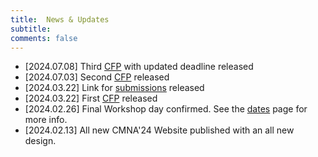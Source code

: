 ```yaml
---
title:  News & Updates
subtitle: 
comments: false
---
```

* [2024.07.08] Third [CFP](/cmna24/submission) with updated deadline released
* [2024.07.03] Second [CFP](/cmna24/subsmission) released
* [2024.03.22] Link for [submissions](/cmna24/subsmission) released
* [2024.03.22] First [CFP](/cmna24/subsmission) released
* [2024.02.26] Final Workshop day confirmed. See the [dates](/cmna24/dates/) page for more info.
* [2024.02.13] All new CMNA'24 Website published with an all new design.

<!--
* [2024.01.09] [Proceedings](http://ceur-ws.org/Vol-3614/) published
* [2023.12.01] Final [programme of events](/cmna23/programme) published with links to final papers.
* [2023.11.28] Provisional [programme of events](/cmna23/programme) published.
* [2023.11.27] [Call for Participation](/cmna23/assets/cfp/cfparticipation.pdf) released.
* [2023.10.23] Fourth call for paper released.
* [2023.09.01] New, third call for papers released.
* [2023.06.01] CMNA at ICLP Cancelled. CMNA'23 *will* happen online later in the year so stay tuned.
* [2023.05.12] Dates Updated & Extended. Get your papers submitted by 22nd May.



* [2021.08.30] [Proceedings](http://ceur-ws.org/Vol-2937/) published
* [2021.08.30] [Programme](/cmna21/programme/) published
* [2021.07.26] Dates Updated
* [2021.07.13] Second call for papers is available  (& [downloadable as a PDF](/cmna21/assets/cfp/cfp2.pdf)))
* [2021.07.12] Paper submission date extension until 23rd July
* [2021.06.23] Free registration now open through [Eventbrite](https://www.eventbrite.com/e/cmna-xxi-the-21st-workshop-on-computational-models-of-natural-argument-tickets-160894310213)


* [2022.09.09] CEUR Volume #3205 published to the [CEUR Workshop Proceedings Site](http://ceur-ws.org/Vol-3205/).
* [2022.09.09] Final papers (long, short, abstract, posters) published to the [programme page](/cmna22/programme).
* [2022.08.06] Final call for papers is available  (& [downloadable as a PDF](/cmna22/assets/cfp/cfp2.pdf)))
* [2022.08.06] Dates Updated & Extended
* [2022.01.14] First call for papers is available on this site (& [downloadable as a PDF](/cmna22/assets/cfp/cfp1.pdf)))
-->
